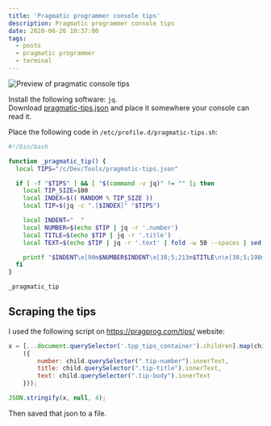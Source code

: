 ```yaml
---
title: 'Pragmatic programmer console tips'
description: Pragmatic programmer console tips
date: 2020-06-26 10:37:00
tags: 
  - posts
  - pragmatic programmer
  - terminal
---
```


![Preview of pragmatic console tips](/assets/images/post/pragmatic-tips.png)

Install the following software: `jq`.  
Download [pragmatic-tips.json](/assets/downloads/post/pragmatic-tips.json) and
place it somewhere your console can read it.

Place the following code in
`/etc/profile.d/pragmatic-tips.sh`:

```bash
#!/bin/bash

function _pragmatic_tip() {
  local TIPS="/c/Dev/Tools/pragmatic-tips.json"

  if [ -f "$TIPS" ] && [ "$(command -v jq)" != "" ]; then
    local TIP_SIZE=100
    local INDEX=$(( RANDOM % TIP_SIZE ))
    local TIP=$(jq -c ".[$INDEX]" "$TIPS")

    local INDENT="  "
    local NUMBER=$(echo $TIP | jq -r '.number')
    local TITLE=$(echo $TIP | jq -r '.title')
    local TEXT=$(echo $TIP | jq -r '.text' | fold -w 50 --spaces | sed "s/^/$INDENT/g")

    printf "$INDENT\e[90m$NUMBER$INDENT\e[38;5;213m$TITLE\n\e[38;5;198m$TEXT\e[39m"
  fi
}

_pragmatic_tip
```

## Scraping the tips

I used the following script on <a
                                    href="https://pragprog.com/tips/">https://pragprog.com/tips/</a>
website:

```js
x = [...document.querySelector('.tpp_tips_container').children].map(child =>
    ({
        number: child.querySelector(".tip-number").innerText,
        title: child.querySelector(".tip-title").innerText,
        text: child.querySelector(".tip-body").innerText
    }));

JSON.stringify(x, null, 4);
```
Then saved that json to a file.
